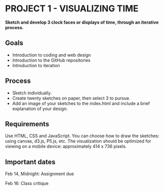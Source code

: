 # PROJECT 1 - VISUALIZING TIME

**Sketch and develop 3 clock faces or displays of time, through an iterative process.**

## Goals

- Introduction to coding and web design 
- Introduction to the GitHub repositories
- Introduction to iteration

## Process

- Sketch individually.
- Create twenty sketches on paper, then select 3 to pursue. 
- Add an image of your sketches to the index.html and include a brief explanation of your design.

## Requirements

Use HTML, CSS and JavaScript. You can choose how to draw the sketches: using canvas, d3.js, P5.js, etc.
The visualization should be optimized for viewing on a mobile device: approximately 414 x 736 pixels.

## Important dates

Feb 14, Midnight: Assignment due

Feb 16: Class critique





